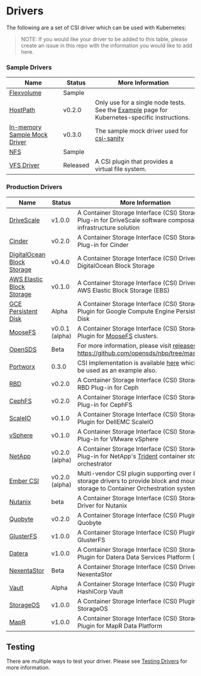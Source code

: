 # Drivers
The following are a set of CSI driver which can be used with Kubernetes:

> NOTE: If you would like your driver to be added to this table, please create an issue in this repo with the information you would like to add here.

### Sample Drivers
Name | Status | More Information
-----|--------|-------
[Flexvolume](https://github.com/kubernetes-csi/drivers/tree/master/pkg/flexadapter) | Sample |
[HostPath](https://github.com/kubernetes-csi/drivers/tree/master/pkg/hostpath) | v0.2.0 | Only use for a single node tests. See the [Example](Example.html) page for Kubernetes-specific instructions.
[In-memory Sample Mock Driver](https://github.com/kubernetes-csi/csi-test/tree/master/mock/service) | v0.3.0 | The sample mock driver used for [csi-sanity](https://github.com/kubernetes-csi/csi-test/tree/master/cmd/csi-sanity)
[NFS](https://github.com/kubernetes-csi/drivers/tree/master/pkg/nfs) | Sample |
[VFS Driver](https://github.com/thecodeteam/csi-vfs) | Released | A CSI plugin that provides a virtual file system.

### Production Drivers
Name | Status | More Information
-----|--------|-------
[DriveScale](https://github.com/DriveScale/k8s-plugins)|v1.0.0|A Container Storage Interface (CSI) Storage Plug-in for DriveScale software composable infrastructure solution
[Cinder](https://github.com/kubernetes/cloud-provider-openstack/tree/master/pkg/csi/cinder)|v0.2.0|A Container Storage Interface (CSI) Storage Plug-in for Cinder
[DigitalOcean Block Storage](https://github.com/digitalocean/csi-digitalocean) | v0.4.0 | A Container Storage Interface (CSI) Driver for DigitalOcean Block Storage
[AWS Elastic Block Storage](https://github.com/kubernetes-sigs/aws-ebs-csi-driver) | v0.1.0 | A Container Storage Interface (CSI) Driver for AWS Elastic Block Storage (EBS)
[GCE Persistent Disk](https://github.com/kubernetes-sigs/gcp-compute-persistent-disk-csi-driver)|Alpha|A Container Storage Interface (CSI) Storage Plugin for Google Compute Engine Persistent Disk
[MooseFS](https://github.com/moosefs/moosefs-csi)|v0.0.1 (alpha)|A Container Storage Interface (CSI) Storage Plugin for [MooseFS](https://moosefs.com/) clusters.
[OpenSDS](https://www.opensds.io/) | Beta | For more information, please visit [releases](https://github.com/opensds/nbp/releases) and https://github.com/opensds/nbp/tree/master/csi
[Portworx](https://portworx.com/) | 0.3.0 | CSI implementation is available [here](https://github.com/libopenstorage/openstorage/tree/master/csi) which can be used as an example also.
[RBD](https://github.com/ceph/ceph-csi)|v0.2.0|A Container Storage Interface (CSI) Storage RBD Plug-in for Ceph
[CephFS](https://github.com/ceph/ceph-csi)|v0.2.0|A Container Storage Interface (CSI) Storage Plug-in for CephFS
[ScaleIO](https://github.com/thecodeteam/csi-scaleio)|v0.1.0|A Container Storage Interface (CSI) Storage Plugin for DellEMC ScaleIO
[vSphere](https://github.com/thecodeteam/csi-vsphere)|v0.1.0|A Container Storage Interface (CSI) Storage Plug-in for VMware vSphere
[NetApp](https://github.com/NetApp/trident) | v0.2.0 (alpha) | A Container Storage Interface (CSI) Storage Plug-in for NetApp's [Trident](https://netapp-trident.readthedocs.io/) container storage orchestrator
[Ember CSI](https://ember-csi.io) | v0.2.0 (alpha) | Multi-vendor CSI plugin supporting over 80 storage drivers to provide block and mount storage to Container Orchestration systems.
[Nutanix](https://portal.nutanix.com/#/page/docs/details?targetId=CSI-Volume-Driver:CSI-Volume-Driver) | beta | A Container Storage Interface (CSI) Storage Driver for Nutanix
[Quobyte](https://github.com/quobyte/quobyte-csi) | v0.2.0 | A Container Storage Interface (CSI) Plugin for Quobyte
[GlusterFS](https://github.com/gluster/gluster-csi-driver) | v1.0.0 | A Container Storage Interface (CSI) Plugin for GlusterFS
[Datera](https://github.com/Datera/kubernetes-driver)|v1.0.0|A Container Storage Interface (CSI) Storage Plugin for Datera Data Services Platform (DSP)
[NexentaStor](https://github.com/Nexenta/nexentastor-csi-driver) | Beta | A Container Storage Interface (CSI) Driver for NexentaStor
[Vault](https://github.com/kubevault/csi-driver) | Alpha | A Container Storage Interface (CSI) Plugin for HashiCorp Vault
[StorageOS](https://storageos.com/) | v1.0.0 | A Container Storage Interface (CSI) Plugin for StorageOS
[MapR](https://github.com/mapr/mapr-csi) | v1.0.0 | A Container Storage Interface (CSI) Storage Plugin for MapR Data Platform

## Testing
There are multiple ways to test your driver. Please see [Testing Drivers](Testing-Drivers.html) for more information.
